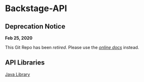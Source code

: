 # Backstage-API

## Deprecation Notice ## 

**Feb 25, 2020**

This Git Repo has been *retired*. Please use the [*online docs*](https://developers.taboola.com/backstage-api/reference) instead.

## API Libraries

[Java Library](https://github.com/taboola/backstage-api-java-client)
